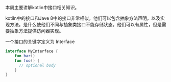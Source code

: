 本周主要讲解kotlin中接口相关知识。

kotiln中的接口和Jave 8中的接口非常相似。他们可以包含抽象方法声明，以及实现方法。是什么使他们不同与抽象类接口不能存储状态。他们可以有属性，但是需要抽象方法提供访问器实现。

一个接口的关键字定义为 Interface
```kotlin
interface MyInterface {
    fun bar()
    fun foo() {
      // optional body
    }
}
```